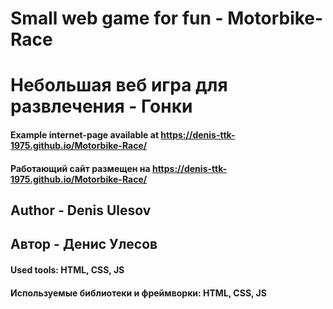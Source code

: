 # Small web game for fun - Motorbike-Race
# Небольшая веб игра для развлечения - Гонки

#### Example internet-page available at https://denis-ttk-1975.github.io/Motorbike-Race/
#### Работающий сайт размещен на https://denis-ttk-1975.github.io/Motorbike-Race/

## Author - Denis Ulesov
## Автор - Денис Улесов

#### Used tools: HTML, CSS, JS
#### Используемые библиотеки и фреймворки: HTML, CSS, JS
